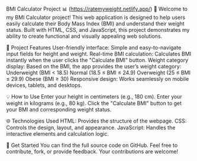 BMI Calculator Project 📊 (https://ratemyweight.netlify.app/)
👋 Welcome to my BMI Calculator project! This web application is designed to help users easily calculate their Body Mass Index (BMI) and understand their weight status. Built with HTML, CSS, and JavaScript, this project demonstrates my ability to create functional and visually appealing web solutions.

🎯 Project Features
User-friendly interface: Simple and easy-to-navigate input fields for height and weight.
Real-time BMI calculation: Calculates BMI instantly when the user clicks the "Calculate BMI" button.
Weight category display: Based on the BMI, the app provides the user’s weight category:
Underweight (BMI < 18.5)
Normal (18.5 ≤ BMI ≤ 24.9)
Overweight (25 ≤ BMI ≤ 29.9)
Obese (BMI ≥ 30)
Responsive design: Works seamlessly on mobile devices, tablets, and desktops.

💡 How to Use
Enter your height in centimeters (e.g., 180 cm).
Enter your weight in kilograms (e.g., 80 kg).
Click the "Calculate BMI" button to get your BMI and corresponding weight status.

🌐 Technologies Used
HTML: Provides the structure of the webpage.
CSS: Controls the design, layout, and appearance.
JavaScript: Handles the interactive elements and calculation logic.

🏁 Get Started
You can find the full source code on GitHub. Feel free to contribute, fork, or provide feedback. Your contributions are welcome!
